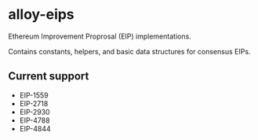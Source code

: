 # alloy-eips

Ethereum Improvement Proprosal (EIP) implementations.

Contains constants, helpers, and basic data structures for consensus EIPs.

## Current support

- EIP-1559
- EIP-2718
- EIP-2930
- EIP-4788
- EIP-4844
